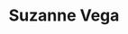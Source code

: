 ---
title: "Suzanne Vega"
summary: "Suzanne Nadine Vega is an American singer-songwriter best known for her folk-inspired music. Vega's music career spans almost 40 years. She came to prominence in the mid-1980s, releasing four singles that entered the Top 40 charts in the UK during the 1980s and 1990s, including \"Marlene on the Wall\", \"Left of Center\", \"Luka\" and \"No Cheap Thrill\". \"Tom's Diner\", which was originally released as an a cappella recording on Vega's second studio album, Solitude Standing , was remixed in 1990 as a dance track by English electronic duo DNA with Vega as featured artist, and it became a Top 10 hit in over five countries. The original a cappella recording of the song was used as a test during the creation of the MP3 format. The role of her song in the development of the MP3 compression prompted Vega to be given the title of \"The Mother of the MP3\".Vega has released nine studio albums to date, the latest of which is Lover, Beloved: Songs from an Evening with Carson McCullers, released in 2016."
image: "suzanne-vega.jpg"
apple_music_artist_url: "https://music.apple.com/gb/artist/suzanne-vega/22665"
wikipedia_url: "https://en.wikipedia.org/wiki/Suzanne_Vega"
---